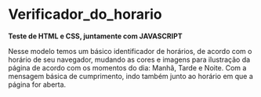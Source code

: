 # Verificador_do_horario
<strong>Teste de HTML e CSS, juntamente com JAVASCRIPT</strong>
<p>Nesse modelo temos um básico identificador de horários, de acordo com o horário de seu navegador, mudando as cores e imagens para ilustração da página de acordo com os momentos do dia: Manhã, Tarde e Noite. Com a mensagem básica de cumprimento, indo também junto ao horário em que a página for aberta.</p>
